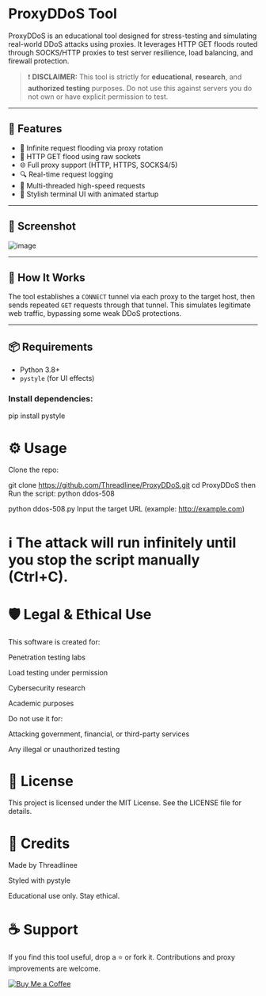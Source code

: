 # ProxyDDoS Tool

ProxyDDoS is an educational tool designed for stress-testing and simulating real-world DDoS attacks using proxies. It leverages HTTP GET floods routed through SOCKS/HTTP proxies to test server resilience, load balancing, and firewall protection.

> ❗ **DISCLAIMER:** This tool is strictly for **educational**, **research**, and **authorized testing** purposes. Do not use this against servers you do not own or have explicit permission to test.

---

## 🚀 Features

- 🔁 Infinite request flooding via proxy rotation
- 🔗 HTTP GET flood using raw sockets
- 🌐 Full proxy support (HTTP, HTTPS, SOCKS4/5)
- 🔍 Real-time request logging
- 🧠 Multi-threaded high-speed requests
- 🎨 Stylish terminal UI with animated startup

---

## 📸 Screenshot

![image](https://github.com/user-attachments/assets/e91773f5-3a25-4777-81ae-862cd08b2525)

---

## 🧠 How It Works

The tool establishes a `CONNECT` tunnel via each proxy to the target host, then sends repeated `GET` requests through that tunnel. This simulates legitimate web traffic, bypassing some weak DDoS protections.

---

## 📦 Requirements

- Python 3.8+
- `pystyle` (for UI effects)

### Install dependencies:

pip install pystyle

# ⚙️ Usage
Clone the repo:

git clone https://github.com/Threadlinee/ProxyDDoS.git
cd ProxyDDoS
then
Run the script:
python ddos-508

python ddos-508.py
Input the target URL (example: http://example.com)

# ℹ️ The attack will run infinitely until you stop the script manually (Ctrl+C).

# 🛡️ Legal & Ethical Use
This software is created for:

Penetration testing labs

Load testing under permission

Cybersecurity research

Academic purposes

Do not use it for:

Attacking government, financial, or third-party services

Any illegal or unauthorized testing

# 📄 License
This project is licensed under the MIT License. See the LICENSE file for details.

# 💬 Credits
Made by Threadlinee

Styled with pystyle

Educational use only. Stay ethical.

# ☕ Support
If you find this tool useful, drop a ⭐ or fork it. Contributions and proxy improvements are welcome.

[![Buy Me a Coffee](https://ko-fi.com/img/githubbutton_sm.svg)](https://ko-fi.com/G2G114SBVV)

